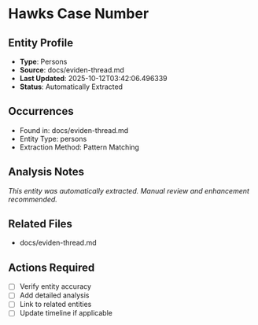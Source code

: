 # Hawks Case Number

## Entity Profile
- **Type**: Persons
- **Source**: docs/eviden-thread.md
- **Last Updated**: 2025-10-12T03:42:06.496339
- **Status**: Automatically Extracted

## Occurrences
- Found in: docs/eviden-thread.md
- Entity Type: persons
- Extraction Method: Pattern Matching

## Analysis Notes
*This entity was automatically extracted. Manual review and enhancement recommended.*

## Related Files
- docs/eviden-thread.md

## Actions Required
- [ ] Verify entity accuracy
- [ ] Add detailed analysis
- [ ] Link to related entities
- [ ] Update timeline if applicable
